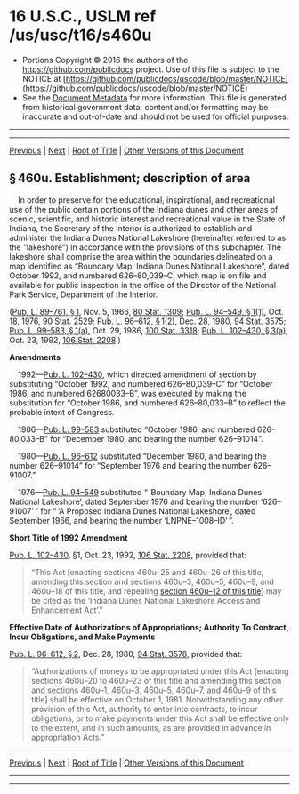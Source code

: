 ---
---

# 16 U.S.C., USLM ref /us/usc/t16/s460u

* Portions Copyright © 2016 the authors of the https://github.com/publicdocs project.
  Use of this file is subject to the NOTICE at [https://github.com/publicdocs/uscode/blob/master/NOTICE](https://github.com/publicdocs/uscode/blob/master/NOTICE)
* See the [Document Metadata](././../../../../..//README.md) for more information.
  This file is generated from historical government data; content and/or formatting may be inaccurate and out-of-date and should not be used for official purposes.

----------
----------

[Previous](./../../../../..//us/usc/t16/ch1/schLXXIX/m__us_usc_t16_ch1_schLXXIX.md) | [Next](./../../../../..//us/usc/t16/ch1/schLXXIX/m__us_usc_t16_s460u–1.md) | [Root of Title](./../../../../../) | [Other Versions of this Document](https://publicdocs.github.io/go/links?ns=uslm&ref=%2Fus%2Fusc%2Ft16%2Fs460u)

## § 460u. Establishment; description of area

    In order to preserve for the educational, inspirational, and recreational use of the public certain portions of the Indiana dunes and other areas of scenic, scientific, and historic interest and recreational value in the State of Indiana, the Secretary of the Interior is authorized to establish and administer the Indiana Dunes National Lakeshore (hereinafter referred to as the “lakeshore”) in accordance with the provisions of this subchapter. The lakeshore shall comprise the area within the boundaries delineated on a map identified as “Boundary Map, Indiana Dunes National Lakeshore”, dated October 1992, and numbered 626–80,039–C, which map is on file and available for public inspection in the office of the Director of the National Park Service, Department of the Interior.

([Pub. L. 89–761, § 1][/us/pl/89/761/s1], Nov. 5, 1966, [80 Stat. 1309][/us/stat/80/1309]; [Pub. L. 94–549, § 1(1)][/us/pl/94/549/s1/1], Oct. 18, 1976, [90 Stat. 2529][/us/stat/90/2529]; [Pub. L. 96–612, § 1(2)][/us/pl/96/612/s1/2], Dec. 28, 1980, [94 Stat. 3575][/us/stat/94/3575]; [Pub. L. 99–583, § 1(a)][/us/pl/99/583/s1/a], Oct. 29, 1986, [100 Stat. 3318][/us/stat/100/3318]; [Pub. L. 102–430, § 3(a)][/us/pl/102/430/s3/a], Oct. 23, 1992, [106 Stat. 2208][/us/stat/106/2208].)

 __Amendments__ 

    1992—[Pub. L. 102–430][/us/pl/102/430], which directed amendment of section by substituting “October 1992, and numbered 626–80,039–C” for “October 1986, and numbered 62680033–B”, was executed by making the substitution for “October 1986, and numbered 626–80,033–B” to reflect the probable intent of Congress.

    1986—[Pub. L. 99–583][/us/pl/99/583] substituted “October 1986, and numbered 626–80,033–B” for “December 1980, and bearing the number 626–91014”.

    1980—[Pub. L. 96–612][/us/pl/96/612] substituted “December 1980, and bearing the number 626–91014” for “September 1976 and bearing the number 626–91007.”

    1976—[Pub. L. 94–549][/us/pl/94/549] substituted “ ‘Boundary Map, Indiana Dunes National Lakeshore’, dated September 1976 and bearing the number ‘626–91007’ ” for “ ‘A Proposed Indiana Dunes National Lakeshore’, dated September 1966, and bearing the number ‘LNPNE–1008–ID’ ”.

 __Short Title of 1992 Amendment__ 

[Pub. L. 102–430][/us/pl/102/430], §1, Oct. 23, 1992, [106 Stat. 2208][/us/stat/106/2208], provided that: 

> “This Act \[enacting sections 460u–25 and 460u–26 of this title, amending this section and sections 460u–3, 460u–5, 460u–9, and 460u–18 of this title, and repealing [section 460u–12 of this title][/us/usc/t16/s460u–12]\] may be cited as the ‘Indiana Dunes National Lakeshore Access and Enhancement Act’.”

 __Effective Date of Authorizations of Appropriations; Authority To Contract, Incur Obligations, and Make Payments__ 

[Pub. L. 96–612, § 2][/us/pl/96/612/s2], Dec. 28, 1980, [94 Stat. 3578][/us/stat/94/3578], provided that: 

> “Authorizations of moneys to be appropriated under this Act \[enacting sections 460u–20 to 460u–23 of this title and amending this section and sections 460u–1, 460u–3, 460u–5, 460u–7, and 460u–9 of this title\] shall be effective on October 1, 1981. Notwithstanding any other provision of this Act, authority to enter into contracts, to incur obligations, or to make payments under this Act shall be effective only to the extent, and in such amounts, as are provided in advance in appropriation Acts.”

----------

[Previous](./../../../../..//us/usc/t16/ch1/schLXXIX/m__us_usc_t16_ch1_schLXXIX.md) | [Next](./../../../../..//us/usc/t16/ch1/schLXXIX/m__us_usc_t16_s460u–1.md) | [Root of Title](./../../../../../) | [Other Versions of this Document](https://publicdocs.github.io/go/links?ns=uslm&ref=%2Fus%2Fusc%2Ft16%2Fs460u)

----------
----------

[/us/pl/89/761/s1]: https://publicdocs.github.io/go/links?ns=uslm&ref=%2Fus%2Fpl%2F89%2F761%2Fs1
[/us/stat/80/1309]: https://publicdocs.github.io/go/links?ns=uslm&ref=%2Fus%2Fstat%2F80%2F1309
[/us/pl/94/549/s1/1]: https://publicdocs.github.io/go/links?ns=uslm&ref=%2Fus%2Fpl%2F94%2F549%2Fs1%2F1
[/us/stat/90/2529]: https://publicdocs.github.io/go/links?ns=uslm&ref=%2Fus%2Fstat%2F90%2F2529
[/us/pl/96/612/s1/2]: https://publicdocs.github.io/go/links?ns=uslm&ref=%2Fus%2Fpl%2F96%2F612%2Fs1%2F2
[/us/stat/94/3575]: https://publicdocs.github.io/go/links?ns=uslm&ref=%2Fus%2Fstat%2F94%2F3575
[/us/pl/99/583/s1/a]: https://publicdocs.github.io/go/links?ns=uslm&ref=%2Fus%2Fpl%2F99%2F583%2Fs1%2Fa
[/us/stat/100/3318]: https://publicdocs.github.io/go/links?ns=uslm&ref=%2Fus%2Fstat%2F100%2F3318
[/us/pl/102/430/s3/a]: https://publicdocs.github.io/go/links?ns=uslm&ref=%2Fus%2Fpl%2F102%2F430%2Fs3%2Fa
[/us/stat/106/2208]: https://publicdocs.github.io/go/links?ns=uslm&ref=%2Fus%2Fstat%2F106%2F2208
[/us/pl/102/430]: https://publicdocs.github.io/go/links?ns=uslm&ref=%2Fus%2Fpl%2F102%2F430
[/us/pl/99/583]: https://publicdocs.github.io/go/links?ns=uslm&ref=%2Fus%2Fpl%2F99%2F583
[/us/pl/96/612]: https://publicdocs.github.io/go/links?ns=uslm&ref=%2Fus%2Fpl%2F96%2F612
[/us/pl/94/549]: https://publicdocs.github.io/go/links?ns=uslm&ref=%2Fus%2Fpl%2F94%2F549
[/us/pl/102/430]: https://publicdocs.github.io/go/links?ns=uslm&ref=%2Fus%2Fpl%2F102%2F430
[/us/stat/106/2208]: https://publicdocs.github.io/go/links?ns=uslm&ref=%2Fus%2Fstat%2F106%2F2208
[/us/usc/t16/s460u–12]: https://publicdocs.github.io/go/links?ns=uslm&ref=%2Fus%2Fusc%2Ft16%2Fs460u%E2%80%9312
[/us/pl/96/612/s2]: https://publicdocs.github.io/go/links?ns=uslm&ref=%2Fus%2Fpl%2F96%2F612%2Fs2
[/us/stat/94/3578]: https://publicdocs.github.io/go/links?ns=uslm&ref=%2Fus%2Fstat%2F94%2F3578


